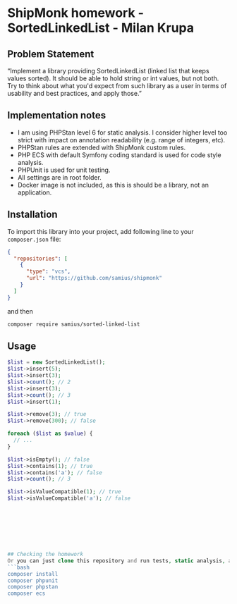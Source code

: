 # ShipMonk homework - SortedLinkedList - Milan Krupa

## Problem Statement
“Implement a library providing SortedLinkedList (linked list that keeps values sorted). 
It should be able to hold string or int values, but not both. 
Try to think about what you'd expect from such library as a user in terms of usability and best practices, and apply those.”

## Implementation notes
- I am using PHPStan level 6 for static analysis. 
  I consider higher level too strict with impact on annotation readability (e.g. range of integers, etc).
- PHPStan rules are extended with ShipMonk custom rules.
- PHP ECS with default Symfony coding standard is used for code style analysis.
- PHPUnit is used for unit testing.
- All settings are in root folder.
- Docker image is not included, as this is should be a library, not an application.

## Installation
To import this library into your project, add following line to your `composer.json` file:
```json
{
  "repositories": [
    {
      "type": "vcs",
      "url": "https://github.com/samius/shipmonk"
    }
  ]
}
```
and then 
```bash
composer require samius/sorted-linked-list
```

## Usage
```php
$list = new SortedLinkedList();
$list->insert(5);
$list->insert(3);
$list->count(); // 2
$list->insert(3);
$list->count(); // 3
$list->insert(1);

$list->remove(3); // true
$list->remove(300); // false

foreach ($list as $value) {
  // ...
}

$list->isEmpty(); // false
$list->contains(1); // true
$list->contains('a'); // false
$list->count(); // 3

$list->isValueCompatible(1); // true
$list->isValueCompatible('a'); // false








## Checking the homework
Or you can just clone this repository and run tests, static analysis, and code style checks
```bash
composer install
composer phpunit
composer phpstan
composer ecs
```